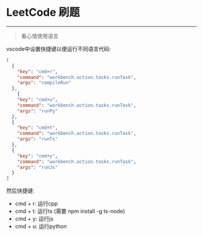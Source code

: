 # LeetCode 刷题
---
> 看心情使用语言

vscode中设置快捷键以便运行不同语言代码:
```json
[
  {
    "key": "cmd+r",
    "command": "workbench.action.tasks.runTask",
    "args": "compileRun"
  },
    {
    "key": "cmd+u",
    "command": "workbench.action.tasks.runTask",
    "args": "runPy"
  },
  {
    "key": "cmd+t",
    "command": "workbench.action.tasks.runTask",
    "args": "runTs"
  },
  {
    "key": "cmd+y",
    "command": "workbench.action.tasks.runTask",
    "args": "runJs"
  }
]
```
然后快捷键:</br>
  * cmd + r: 运行cpp
  * cmd + t: 运行ts (需要 npm install -g ts-node)
  * cmd + y: 运行js
  * cmd + u: 运行python